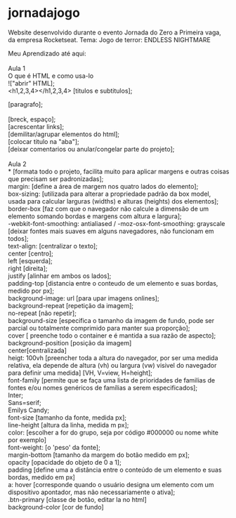 # jornadajogo
Website desenvolvido durante o evento Jornada do Zero a Primeira vaga, da empresa Rocketseat. Tema: Jogo de terror: ENDLESS NIGHTMARE


Meu Aprendizado até aqui: <br><br>
Aula 1<br>
O que é HTML e como usa-lo<br>
!["abrir" HTML];<br>
<h1,2,3,4></h1,2,3,4> [titulos e subtitulos];<br>
<p></p> [paragrafo];<br>
<br>[breck, espaço];<br>
<a href=""></a> [acrescentar links];<br>
<span></span> [demilitar/agrupar elementos do html];<br>
<title></title> [colocar titulo na "aba"];<br>
<!-- --> [deixar comentarios ou anular/congelar parte do projeto];<br>
<br>
Aula 2<br>
* [formata todo o projeto, facilita muito para aplicar margens e outras coisas que precisam ser padronizadas];<br>
margin: [define a área de margem nos quatro lados do elemento];<br>
box-sizing: [utilizada para alterar a propriedade padrão da box model, usada para calcular larguras (widths) e alturas (heights) dos elementos];<br>
    border-box [faz com que o navegador não calcule a dimensão de um elemento somando bordas e margens com altura e largura];<br>
-webkit-font-smoothing: antialiased / -moz-osx-font-smoothing: grayscale [deixar fontes mais suaves em alguns navegadores, não funcionam em todos];<br>
text-align: [centralizar o texto];<br>
     center [centro];<br>
     left [esquerda];<br>
     right [direita];<br>
     justify [alinhar em ambos os lados];<br>
padding-top [distancia entre o conteudo de um elemento e suas bordas, medido por px];<br>
background-image: url [para upar imagens onlines];<br>
background-repeat [repetição da imagem];<br>
     no-repeat [não repetir];<br>
background-size [especifica o tamanho da imagem de fundo, pode ser parcial ou totalmente comprimido para manter sua proporção];<br>
     cover [ preenche todo o container e é mantida a sua razão de aspecto];<br>
 background-position [posição da imagem]<br>
     center[centralizada]<br>
heigt: 100vh [preencher toda a altura do navegador, por ser uma medida relativa, ela depende de altura (vh) ou largura (vw) visivel do navegador para definir uma medida] [VH, V=view, H=height];<br>
 font-family [permite que se faça uma lista de prioridades de familias de fontes e/ou nomes genéricos de famílias a serem especificados];<br>
     Inter;<br>
     Sans=serif;<br>
     Emilys Candy;<br>
font-size [tamanho da fonte, medida px];<br>
line-height [altura da linha, medida m px];<br>
color: [escolher a for do grupo, seja por código #000000 ou nome white por exemplo]<br>
font-weight: [o 'peso' da fonte];<br>
margin-bottom [tamanho da margem do botão medido em px];<br>
opacity [opacidade do objeto de 0 a 1];<br>
padding [define uma a distância entre o conteúdo de um elemento e suas bordas, medido em px]<br>
a: hover [corresponde quando o usuário designa um elemento com um dispositivo apontador, mas não necessariamente o ativa];<br>
.btn-primary [classe de botão, editar la no html]<br>
background-color [cor de fundo]<br>




     
     
